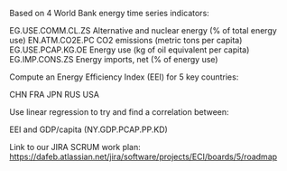 Based on 4 World Bank energy time series indicators:

EG.USE.COMM.CL.ZS Alternative and nuclear energy (% of total energy use)
EN.ATM.CO2E.PC CO2 emissions (metric tons per capita)
EG.USE.PCAP.KG.OE Energy use (kg of oil equivalent per capita)
EG.IMP.CONS.ZS Energy imports, net (% of energy use)



Compute an Energy Efficiency Index (EEI) for 5 key countries: 

CHN
FRA
JPN
RUS
USA

Use linear regression to try and find a correlation between:

EEI 
and GDP/capita (NY.GDP.PCAP.PP.KD)

Link to our JIRA SCRUM work plan: https://dafeb.atlassian.net/jira/software/projects/ECI/boards/5/roadmap


